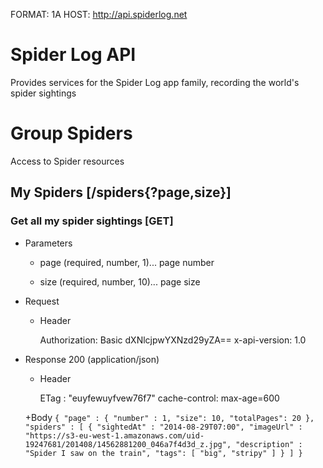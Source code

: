 FORMAT: 1A
HOST: http://api.spiderlog.net

# Spider Log API
Provides services for the Spider Log app family, recording the world's spider sightings

# Group Spiders
Access to Spider resources

## My Spiders [/spiders{?page,size}]
### Get all my spider sightings [GET]
+ Parameters

    + page (required, number, 1)... page number
    
    + size (required, number, 10)... page size
    
+ Request

    + Header
    
        Authorization: Basic dXNlcjpwYXNzd29yZA==
        x-api-version: 1.0
        
+ Response 200 (application/json)

    + Header
    
        ETag : "euyfewuyfvew76f7"
        cache-control: max-age=600
        
    +Body
        ```
        {
            "page" :
            {
                "number" : 1,
                "size": 10,
                "totalPages": 20
            },
            "spiders" :
            [
                {
                    "sightedAt" : "2014-08-29T07:00",
                    "imageUrl" : "https://s3-eu-west-1.amazonaws.com/uid-19247681/201408/14562881200_046a7f4d3d_z.jpg",
                    "description" : "Spider I saw on the train",
                    "tags": [
                        "big",
                        "stripy"
                    ]
                }
            ]
        }
        ```